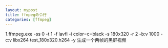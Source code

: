 ```yaml
---
layout: mypost
title: ffmpeg命令行
categories: [ffmpeg]
---
```


1.ffmpeg.exe -ss 0 -t 1 -f lavfi -i color=c=black -s 180x320  -r 2  -b:v 1000   -c:v libx264  test_180x320.h264 -y
生成一个两帧的黑屏视频